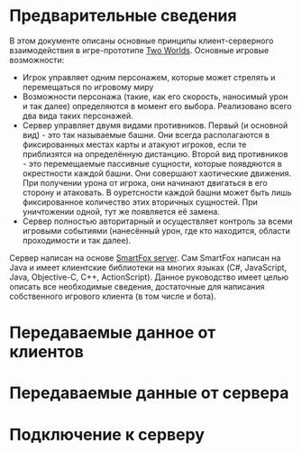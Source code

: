 # Предварительные сведения

В этом документе описаны основные принципы клиент-серверного взаимодействия в игре-прототипе [Two Worlds](http://twoworlds.azurewebsites.net/). Основные игровые возможности:
* Игрок управляет одним персонажем, которые может стрелять и перемещаться по игровому миру
* Возможности персонажа (такие, как его скорость, наносимый урон и так далее) определяются в момент его выбора. Реализовано всего два вида таких персонажей.
* Сервер управляет двумя видами противников. Первый (и основной вид) - это так называемые башни. Они всегда располагаются в фиксированных местах карты и атакуют игроков, если те приблизятся на определённую дистанцию. Второй вид противников - это перемещаемые пассивные сущности, которые появдяются в окрестности каждой башни. Они совершают хаотические движения. При получении урона от игрока, они начинают двигаться в его сторону и атаковать. В оуретсности каждой башни может быть лишь фиксированное количество этих вторичных сущностей. При уничтожении одной, тут же появляется её замена.
* Сервер полностью авторитарный и осуществляет контроль за всеми игровыми событиями (нанесённый урон, где кто находится, области проходимости и так далее).

Сервер написан на основе [SmartFox server](https://www.smartfoxserver.com/). Сам SmartFox написан на Java и имеет клиентские библиотеки на многих языках (C#, JavaScript, Java, Objective-C, C++, ActionScript). Данное руководство имеет целью описать все необходимые сведения, достаточные для написания собственного игрового клиента (в том числе и бота).

# Передаваемые данное от клиентов

# Передаваемые данные от сервера

# Подключение к серверу

